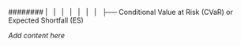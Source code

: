 ######## |   |   |   |   |   |   |   ├── Conditional Value at Risk (CVaR) or Expected Shortfall (ES)

*Add content here*